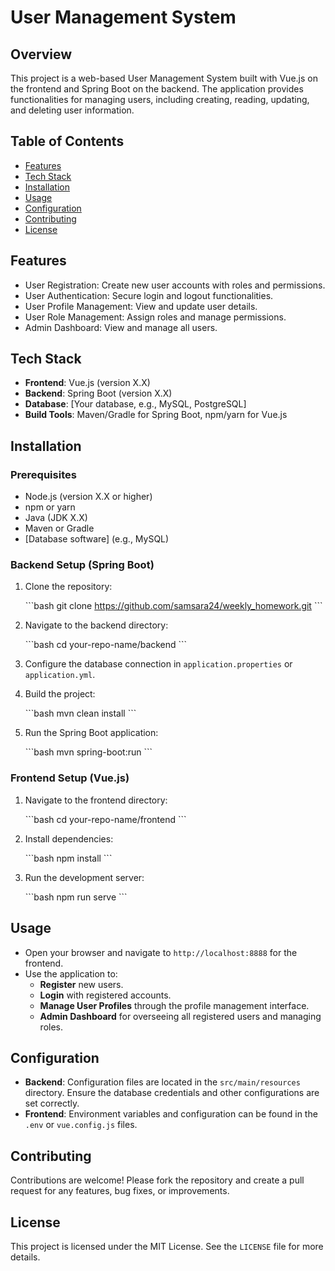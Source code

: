 
# User Management System

## Overview

This project is a web-based User Management System built with Vue.js on the frontend and Spring Boot on the backend. The application provides functionalities for managing users, including creating, reading, updating, and deleting user information.

## Table of Contents

- [Features](#features)
- [Tech Stack](#tech-stack)
- [Installation](#installation)
- [Usage](#usage)
- [Configuration](#configuration)
- [Contributing](#contributing)
- [License](#license)

## Features

- User Registration: Create new user accounts with roles and permissions.
- User Authentication: Secure login and logout functionalities.
- User Profile Management: View and update user details.
- User Role Management: Assign roles and manage permissions.
- Admin Dashboard: View and manage all users.

## Tech Stack

- **Frontend**: Vue.js (version X.X)
- **Backend**: Spring Boot (version X.X)
- **Database**: [Your database, e.g., MySQL, PostgreSQL]
- **Build Tools**: Maven/Gradle for Spring Boot, npm/yarn for Vue.js

## Installation

### Prerequisites

- Node.js (version X.X or higher)
- npm or yarn
- Java (JDK X.X)
- Maven or Gradle
- [Database software] (e.g., MySQL)

### Backend Setup (Spring Boot)

1. Clone the repository:

   \`\`\`bash
   git clone https://github.com/samsara24/weekly_homework.git
   \`\`\`

2. Navigate to the backend directory:

   \`\`\`bash
   cd your-repo-name/backend
   \`\`\`

3. Configure the database connection in `application.properties` or `application.yml`.

4. Build the project:

   \`\`\`bash
   mvn clean install
   \`\`\`

5. Run the Spring Boot application:

   \`\`\`bash
   mvn spring-boot:run
   \`\`\`

### Frontend Setup (Vue.js)

1. Navigate to the frontend directory:

   \`\`\`bash
   cd your-repo-name/frontend
   \`\`\`

2. Install dependencies:

   \`\`\`bash
   npm install
   \`\`\`

3. Run the development server:

   \`\`\`bash
   npm run serve
   \`\`\`

## Usage

- Open your browser and navigate to `http://localhost:8888` for the frontend.
- Use the application to:
  - **Register** new users.
  - **Login** with registered accounts.
  - **Manage User Profiles** through the profile management interface.
  - **Admin Dashboard** for overseeing all registered users and managing roles.

## Configuration

- **Backend**: Configuration files are located in the `src/main/resources` directory. Ensure the database credentials and other configurations are set correctly.
- **Frontend**: Environment variables and configuration can be found in the `.env` or `vue.config.js` files.

## Contributing

Contributions are welcome! Please fork the repository and create a pull request for any features, bug fixes, or improvements.

## License

This project is licensed under the MIT License. See the `LICENSE` file for more details.
